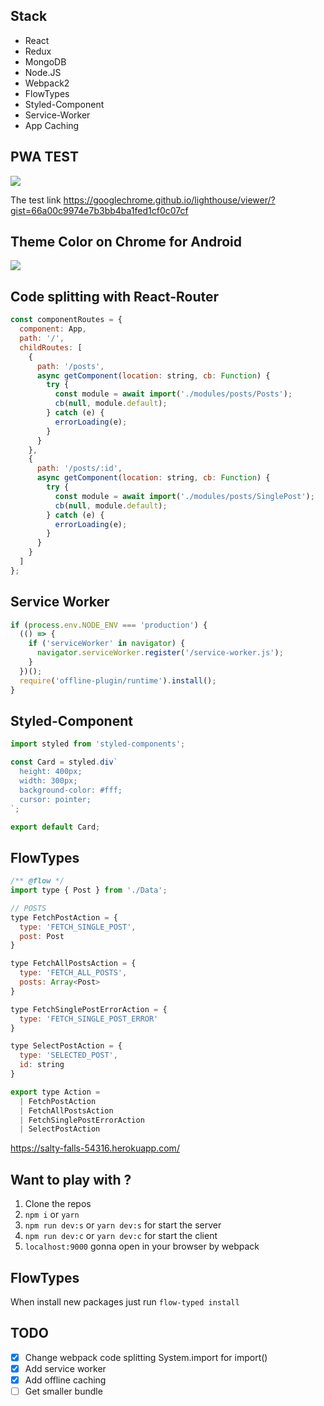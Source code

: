 ## Stack

- React
- Redux
- MongoDB
- Node.JS
- Webpack2
- FlowTypes
- Styled-Component
- Service-Worker
- App Caching

## PWA TEST

![](http://i.imgur.com/8UCFean.png)

The test link https://googlechrome.github.io/lighthouse/viewer/?gist=66a00c9974e7b3bb4ba1fed1cf0c07cf

## Theme Color on Chrome for Android

![](http://i.imgur.com/22FS2Y4l.png)

## Code splitting with React-Router

```js
const componentRoutes = {
  component: App,
  path: '/',
  childRoutes: [
    {
      path: '/posts',
      async getComponent(location: string, cb: Function) {
        try {
          const module = await import('./modules/posts/Posts');
          cb(null, module.default);
        } catch (e) {
          errorLoading(e);
        }
      }
    },
    {
      path: '/posts/:id',
      async getComponent(location: string, cb: Function) {
        try {
          const module = await import('./modules/posts/SinglePost');
          cb(null, module.default);
        } catch (e) {
          errorLoading(e);
        }
      }
    }
  ]
};
```

## Service Worker

```js
if (process.env.NODE_ENV === 'production') {
  (() => {
    if ('serviceWorker' in navigator) {
      navigator.serviceWorker.register('/service-worker.js');
    }
  })();
  require('offline-plugin/runtime').install();
}
```

## Styled-Component

```js
import styled from 'styled-components';

const Card = styled.div`
  height: 400px;
  width: 300px;
  background-color: #fff;
  cursor: pointer;
`;

export default Card;
```

## FlowTypes

```js
/** @flow */
import type { Post } from './Data';

// POSTS
type FetchPostAction = {
  type: 'FETCH_SINGLE_POST',
  post: Post
}

type FetchAllPostsAction = {
  type: 'FETCH_ALL_POSTS',
  posts: Array<Post>
}

type FetchSinglePostErrorAction = {
  type: 'FETCH_SINGLE_POST_ERROR'
}

type SelectPostAction = {
  type: 'SELECTED_POST',
  id: string
}

export type Action =
  | FetchPostAction
  | FetchAllPostsAction
  | FetchSinglePostErrorAction
  | SelectPostAction
```

https://salty-falls-54316.herokuapp.com/

## Want to play with ?

1. Clone the repos
2. `npm i` or `yarn`
3. `npm run dev:s` or `yarn dev:s` for start the server
4. `npm run dev:c` or `yarn dev:c` for start the client
5. `localhost:9000` gonna open in your browser by webpack

## FlowTypes

When install new packages just run `flow-typed install`

## TODO

- [x] Change webpack code splitting System.import for import()
- [x] Add service worker
- [x] Add offline caching
- [ ] Get smaller bundle
